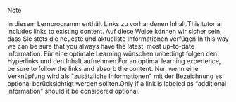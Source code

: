 > [!NOTE]
> <span data-ttu-id="a6dd5-101">In diesem Lernprogramm enthält Links zu vorhandenen Inhalt.</span><span class="sxs-lookup"><span data-stu-id="a6dd5-101">This tutorial includes links to existing content.</span></span> <span data-ttu-id="a6dd5-102">Auf diese Weise können wir sicher sein, dass Sie stets die neueste und aktuellste Informationen verfügen.</span><span class="sxs-lookup"><span data-stu-id="a6dd5-102">In this way we can be sure that you always have the latest, most up-to-date information.</span></span> <span data-ttu-id="a6dd5-103">Für eine optimale Learning wünschen unbedingt folgen den Hyperlinks und den Inhalt aufnehmen.</span><span class="sxs-lookup"><span data-stu-id="a6dd5-103">For an optimal learning experience, be sure to follow the links and absorb the content.</span></span> <span data-ttu-id="a6dd5-104">Nur, wenn eine Verknüpfung wird als "zusätzliche Informationen" mit der Bezeichnung es optional berücksichtigt werden sollten.</span><span class="sxs-lookup"><span data-stu-id="a6dd5-104">Only if a link is labeled as “additional information” should it be considered optional.</span></span>
